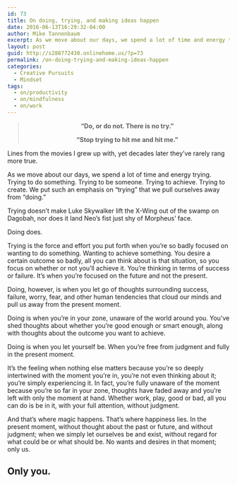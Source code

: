```yaml
---
id: 73
title: On doing, trying, and making ideas happen
date: 2016-06-13T16:29:32-04:00
author: Mike Tannenbaum
excerpt: As we move about our days, we spend a lot of time and energy trying. Trying to do something. Trying to be someone. Trying to achieve. Trying to create. We put such an emphasis on “trying” that we pull ourselves away from “doing.”
layout: post
guid: http://s288772430.onlinehome.us/?p=73
permalink: /on-doing-trying-and-making-ideas-happen
categories:
  - Creative Pursuits
  - Mindset
tags:
  - on/productivity
  - on/mindfulness
  - on/work
---
```

<blockquote>
<div style="text-align: center;">

<strong>“Do, or do not. There is no try.”</strong>

<strong>“Stop trying to hit me and hit me.”</strong>

</div></blockquote>

Lines from the movies I grew up with, yet decades later they’ve rarely rang more true.

As we move about our days, we spend a lot of time and energy trying. Trying to do something. Trying to be someone. Trying to achieve. Trying to create. We put such an emphasis on “trying” that we pull ourselves away from “doing.”

Trying doesn’t make Luke Skywalker lift the X-Wing out of the swamp on Dagobah, nor does it land Neo’s fist just shy of Morpheus’ face.

Doing does.

Trying is the force and effort you put forth when you’re so badly focused on wanting to do something. Wanting to achieve something. You desire a certain outcome so badly, all you can think about is that situation, so you focus on whether or not you’ll achieve it. You’re thinking in terms of success or failure. It’s when you’re focused on the future and not the present.

Doing, however, is when you let go of thoughts surrounding success, failure, worry, fear, and other human tendencies that cloud our minds and pull us away from the present moment.

Doing is when you’re in your zone, unaware of the world around you. You’ve shed thoughts about whether you’re good enough or smart enough, along with thoughts about the outcome you want to achieve.

Doing is when you let yourself be. When you’re free from judgment and fully in the present moment.

It’s the feeling when nothing else matters because you’re so deeply intertwined with the moment you’re in, you’re not even thinking about it; you’re simply experiencing it. In fact, you’re fully unaware of the moment because you’re so far in your zone, thoughts have faded away and you’re left with only the moment at hand. Whether work, play, good or bad, all you can do is be in it, with your full attention, without judgment.

And that’s where magic happens. That’s where happiness lies. In the present moment, without thought about the past or future, and without judgment; when we simply let ourselves be and exist, without regard for what could be or what should be. No wants and desires in that moment; only us.

<h2>Only you.</h2>
